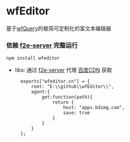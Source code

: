 # wfEditor
基于[wfQuery](https://github.com/shy2850/wfQuery)的极简可定制化的富文本编辑器

### 依赖 [f2e-server](https://github.com/shy2850/node-server) 完整运行


`npm install wfeditor`

- libs: 通过 [f2e-server](http://f2e-server.com/agent.html#save) 代理 [百度CDN](http://cdn.code.baidu.com/) 获取
        
        exports["wfeditor.cn"] = {
            root: "E:\\github\\wfEditor\\",
            agent:{
                get:function(path){
                    return {
                        host: "apps.bdimg.com",
                        save: true
                    }
                }
            }
        };
